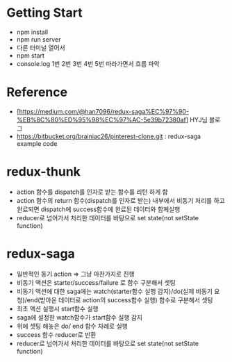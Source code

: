 # Getting Start

- npm install
- npm run server
- 다른 터미널 열어서
- npm start
- console.log  1번 2번 3번 4번 5번 따라가면서 흐름 파악

# Reference
- [https://medium.com/@han7096/redux-saga%EC%97%90-%EB%8C%80%ED%95%98%EC%97%AC-5e39b72380af] HYJ님 블로그
- https://bitbucket.org/brainiac26/pinterest-clone.git : redux-saga example code

# redux-thunk

- action 함수를 dispatch를 인자로 받는 함수를 리턴 하게 함
- action 함수의 return 함수(dispatch를 인자로 받는) 내부에서 비동기 처리를 하고 완료되면 dispatch에 success함수에 완료된 데이터와 함께실행 
- reducer로 넘어가서 처리한 데이터를 바탕으로 set state(not setState function)

# redux-saga

- 일반적인 동기 action => 그냥 마찬가지로 진행
- 비동기 액션은 starter/success/failure 로 함수 구분해서 셋팅
- 비동기 액션에 대한 saga에는 watch(starter함수 실행 감지)/do(실제 비동기 요청)/end(받아온 데이터로 action의 success함수 실행) 함수로 구분해서 셋팅
- 최초 액션 실행시 start함수 실행
- saga에 설정한 watch함수가 start함수 실행 감지
- 위에 셋팅 해놓은 do/ end 함수 차례로 실행
- success 함수 reducer로 반환
- reducer로 넘어가서 처리한 데이터를 바탕으로 set state(not setState function)
